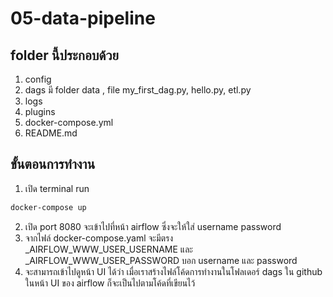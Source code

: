 # 05-data-pipeline
## folder นี้ประกอบด้วย
1. config
2. dags มี folder data , file my_first_dag.py, hello.py, etl.py
3. logs
4. plugins
5. docker-compose.yml
6. README.md

## ขั้นตอนการทำงาน

1. เปิด terminal run

```sh
docker-compose up
```
2. เปิด port 8080 จะเข้าไปที่หน้า airflow ซึ่งจะให้ใส่ username password
3. จากไฟล์ docker-compose.yaml จะมีตรง _AIRFLOW_WWW_USER_USERNAME และ _AIRFLOW_WWW_USER_PASSWORD บอก username และ password  
4. จะสามารถเข้าไปดูหน้า UI ได้ว่า เมื่อเราสร้างไฟล์โค้ดการทำงานในโฟลเดอร์ dags ใน github ในหน้า UI ของ airflow ก็จะเป็นไปตามโค้ดที่เขียนไว้